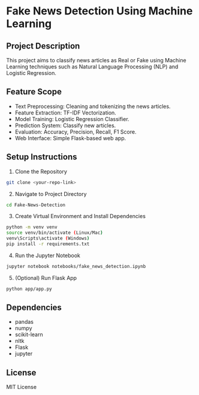 # Fake News Detection Using Machine Learning

## Project Description
This project aims to classify news articles as Real or Fake using Machine Learning techniques such as Natural Language Processing (NLP) and Logistic Regression.

## Feature Scope
- Text Preprocessing: Cleaning and tokenizing the news articles.
- Feature Extraction: TF-IDF Vectorization.
- Model Training: Logistic Regression Classifier.
- Prediction System: Classify new articles.
- Evaluation: Accuracy, Precision, Recall, F1 Score.
- Web Interface: Simple Flask-based web app.

## Setup Instructions
1. Clone the Repository
```bash
git clone <your-repo-link>
```

2. Navigate to Project Directory
```bash
cd Fake-News-Detection
```

3. Create Virtual Environment and Install Dependencies
```bash
python -m venv venv
source venv/bin/activate (Linux/Mac)
venv\Scripts\activate (Windows)
pip install -r requirements.txt
```

4. Run the Jupyter Notebook
```bash
jupyter notebook notebooks/fake_news_detection.ipynb
```

5. (Optional) Run Flask App
```bash
python app/app.py
```

## Dependencies
- pandas
- numpy
- scikit-learn
- nltk
- Flask
- jupyter

## License
MIT License
